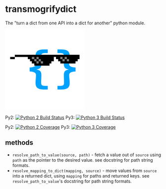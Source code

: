 # transmogrifydict

The "turn a dict from one API into a dict for another" python module.

![That dict is so cool...](/transmogrifydict.png)

Py2: [![Python 2 Build Status](https://semaphoreci.com/api/v1/emergence/transmogrifydict-py2/branches/master/shields_badge.svg)](https://semaphoreci.com/emergence/transmogrifydict-py2)
Py3: [![Python 3 Build Status](https://semaphoreci.com/api/v1/emergence/transmogrifydict-py3/branches/master/shields_badge.svg)](https://semaphoreci.com/emergence/transmogrifydict-py3)

Py2: [![Python 2 Coverage](https://docs.emergence.com/transmogrifydict/py2-coverage/coverage.svg)](https://docs.emergence.com/transmogrifydict/py2-coverage/)
Py3: [![Python 3 Coverage](https://docs.emergence.com/transmogrifydict/py3-coverage/coverage.svg)](https://docs.emergence.com/transmogrifydict/py3-coverage/)

## methods

* `resolve_path_to_value(source, path)` - fetch a value out of `source` using `path` as the pointer to the desired value. see docstring for path string formats.
* `resolve_mapping_to_dict(mapping, source)` - move values from `source` into a returned dict, using `mapping` for paths and returned keys.  see `resolve_path_to_value`'s docstring for path string formats.
